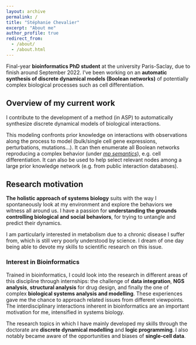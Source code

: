 ```yaml
---
layout: archive
permalink: /
title: "Stéphanie Chevalier"
excerpt: "About me"
author_profile: true
redirect_from:
  - /about/
  - /about.html
---
```


Final-year **bioinformatics PhD student** at the university Paris-Saclay, due to finish around September 2022. I’ve been working on an **automatic synthesis of discrete dynamical models (Boolean networks)** of potentially complex biological processes such as cell differentiation.

## Overview of my current work

I contribute to the development of a method (in ASP) to <important>automatically synthesize discrete dynamical models of biological interactions</important>.

This modeling confronts <important>prior knowledge</important> on interactions with <important>observations</important> along the process to model (bulk/single cell gene expressions, perturbations, mutations...). It can then <important>enumerate all Boolean networks reproducing a complex behavior</important> (under _[mp semantics](https://hal.archives-ouvertes.fr/hal-01864693v2/document)_), e.g. cell differentiation. It can also be used to help <important>select relevant nodes among a large prior knowledge network</important> (e.g. from public interaction databases).

## Research motivation

**The holistic approach of systems biology** suits with the way I spontaneously look at my environment and explore the behaviors we witness all around us. I have a passion for **understanding the grounds controlling biological and social behaviors**, for trying to untangle and predict their dynamics.

I am particularly interested in metabolism due to a chronic disease I suffer from, which is still very poorly understood by science.
I dream of one day being able to devote my skills to scientific research on this issue.

### Interest in Bioinformatics

Trained in bioinformatics, I could look into the research in different areas of this discipline through internships: the challenge of **data integration**, **NGS analysis**, **structural analysis** for drug design, and finally the one of complex **biological systems analysis and modelling**. These experiences gave me the chance to approach related issues from different viewpoints. The interdisciplinary interactions inherent in bioinformatics are an important motivation for me, intensified in systems biology.

The research topics in which I have mainly developed my skills through the doctorate are **discrete dynamical modelling** and **logic programming**. I also notably became aware of the opportunities and biases of **single-cell data**.

